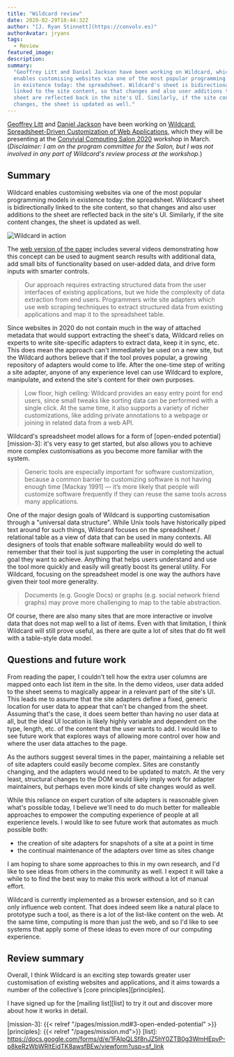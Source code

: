 ```yaml
---
title: "Wildcard review"
date: 2020-02-29T18:44:32Z
author: "[J. Ryan Stinnett](https://convolv.es)"
authorAvatar: jryans
tags:
  - Review
featured_image:
description:
summary:
  "Geoffrey Litt and Daniel Jackson have been working on Wildcard, which
  enables customising websites via one of the most popular programming models
  in existence today: the spreadsheet. Wildcard's sheet is bidirectionally
  linked to the site content, so that changes and also user additions to the
  sheet are reflected back in the site's UI. Similarly, if the site content
  changes, the sheet is updated as well."
---
```


[Geoffrey Litt][litt] and [Daniel Jackson][jackson] have been working on
[Wildcard: Spreadsheet-Driven Customization of Web Applications][wildcard],
which they will be presenting at the [Convivial Computing Salon 2020][salon]
workshop in March. (_Disclaimer: I am on the program committee for the
Salon, but I was not involved in any part of Wildcard's review process at the
workshop._)

## Summary

Wildcard enables customising websites via one of the most popular programming
models in existence today: the spreadsheet. Wildcard's sheet is bidirectionally
linked to the site content, so that changes and also user additions to the sheet
are reflected back in the site's UI. Similarly, if the site content changes, the
sheet is updated as well.

![Wildcard in action](/works/wildcard.png)

The [web version of the paper][wildcard] includes several videos demonstrating
how this concept can be used to augment search results with additional data, add
small bits of functionality based on user-added data, and drive form inputs
with smarter controls.

> Our approach requires extracting structured data from the user interfaces of
> existing applications, but we hide the complexity of data extraction from end
> users. Programmers write site adapters which use web scraping techniques to
> extract structured data from existing applications and map it to the
> spreadsheet table.

Since websites in 2020 do not contain much in the way of attached metadata that
would support extracting the sheet's data, Wildcard relies on experts to write
site-specific adapters to extract data, keep it in sync, etc. This
does mean the approach can't immediately be used on a new site, but the Wildcard
authors believe that if the tool proves popular, a growing repository of
adapters would come to life. After the one-time step of writing a site adapter,
anyone of any experience level can use Wildcard to explore, manipulate, and
extend the site's content for their own purposes.

> Low floor, high ceiling: Wildcard provides an easy entry point for end users,
> since small tweaks like sorting data can be performed with a single click. At
> the same time, it also supports a variety of richer customizations, like
> adding private annotations to a webpage or joining in related data from a web
> API.

Wildcard's spreadsheet model allows for a form of [open-ended
potential][mission-3]: it's very easy to get started, but also allows you to
achieve more complex customisations as you become more familiar with the system.

> Generic tools are especially important for software customization, because a
> common barrier to customizing software is not having enough time [Mackay 1991]
> — it’s more likely that people will customize software frequently if they can
> reuse the same tools across many applications.

One of the major design goals of Wildcard is supporting customisation through a
"universal data structure". While Unix tools have historically piped text around
for such things, Wildcard focuses on the spreadsheet / relational table as a
view of data that can be used in many contexts. All designers of tools that
enable software malleability would do well to remember that their tool is just
supporting the user in completing the actual goal they want to achieve.
Anything that helps users understand and use the tool more quickly and easily
will greatly boost its general utility. For Wildcard, focusing on the
spreadsheet model is one way the authors have given their tool more generality.

> Documents (e.g. Google Docs) or graphs (e.g. social network friend graphs) may
> prove more challenging to map to the table abstraction.

Of course, there are also many sites that are more interactive or involve data
that does not map well to a list of items. Even with that limitation, I think
Wildcard will still prove useful, as there are quite a lot of sites that do fit
well with a table-style data model.

## Questions and future work

From reading the paper, I couldn't tell how the extra user columns are mapped
onto each list item in the site. In the demo videos, user data added to the
sheet seems to magically appear in a relevant part of the site's UI. This leads
me to assume that the site adapters define a fixed, generic location for user
data to appear that can't be changed from the sheet. Assuming that's the case,
it does seem better than having no user data at all, but the ideal UI location
is likely highly variable and dependent on the type, length, etc. of the content
that the user wants to add. I would like to see future work that explores ways
of allowing more control over how and where the user data attaches to the page.

As the authors suggest several times in the paper, maintaining a reliable set of
site adapters could easily become complex. Sites are constantly changing, and
the adapters would need to be updated to match. At the very least, structural
changes to the DOM would likely imply work for adapter maintainers, but perhaps
even more kinds of site changes would as well.

While this reliance on expert curation of site adapters is reasonable given
what's possible today, I believe we'll need to do much better for malleable
approaches to empower the computing experience of people at all experience
levels. I would like to see future work that automates as much possible both:

* the creation of site adapters for snapshots of a site at a point in time
* the continual maintenance of the adapters over time as sites change

I am hoping to share some approaches to this in my own research, and I'd like to
see ideas from others in the community as well. I expect it will take a while to
to find the best way to make this work without a lot of manual effort.

Wildcard is currently implemented as a browser extension, and so it can only
influence web content. That does indeed seem like a natural place to prototype
such a tool, as there is a lot of the list-like content on the web. At the same
time, computing is more than just the web, and so I'd like to see systems that
apply some of these ideas to even more of our computing experience.

## Review summary

Overall, I think Wildcard is an exciting step towards greater user customisation
of existing websites and applications, and it aims towards a number of the
collective's [core principles][principles].

I have signed up for the [mailing list][list] to try it out and discover more
about how it works in detail.

[litt]: https://www.geoffreylitt.com/
[jackson]: http://people.csail.mit.edu/dnj/
[wildcard]: https://www.geoffreylitt.com/wildcard/salon2020/
[salon]: https://2020.programming-conference.org/home/salon-2020
[mission-3]: {{< relref "/pages/mission.md#3-open-ended-potential" >}}
[principles]: {{< relref "/pages/mission.md">}}
[list]: https://docs.google.com/forms/d/e/1FAIpQLSf8nJZ5hY0ZTB0g3WmHEpvP-p8keRzWbWRltEidTK8awsfBEw/viewform?usp=sf_link
